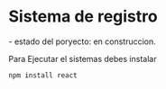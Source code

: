 <h1>Sistema de registro</h1>
- estado del poryecto: en construccion.

Para Ejecutar el sistemas debes instalar 

```npm install react ```

